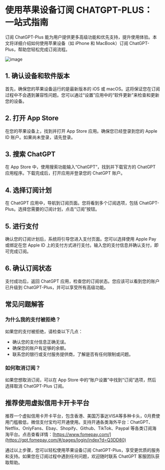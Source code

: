 # 使用苹果设备订阅 CHATGPT-PLUS：一站式指南

订阅 ChatGPT-Plus 能为用户提供更多高级功能和优先支持，提升使用体验。本文将详细介绍如何使用苹果设备（如 iPhone 和 MacBook）订阅 ChatGPT-Plus，帮助您轻松完成订阅流程。

![image](https://github.com/asmsijaa/CHATGPT-PLUS/assets/169753611/e5d6543f-e7f1-4960-84e5-2bf483d7b43d)

## 1. 确认设备和软件版本

首先，确保您的苹果设备运行的是最新版本的 iOS 或 macOS。这将保证您在订阅过程中不会遇到兼容性问题。您可以通过“设置”应用中的“软件更新”来检查和更新您的设备。

## 2. 打开 App Store

在您的苹果设备上，找到并打开 App Store 应用。确保您已经登录到您的 Apple ID 账户。如果尚未登录，请先登录。

## 3. 搜索 ChatGPT

在 App Store 中，使用搜索功能输入“ChatGPT”，找到并下载官方的 ChatGPT 应用程序。下载完成后，打开应用并登录您的 ChatGPT 账户。

## 4. 选择订阅计划

在 ChatGPT 应用中，导航到订阅页面。您将看到多个订阅选项，包括 ChatGPT-Plus。选择您需要的订阅计划，点击“订阅”按钮。

## 5. 进行支付

确认您的订阅计划后，系统将引导您进入支付页面。您可以选择使用 Apple Pay 或绑定在您 Apple ID 上的支付方式进行支付。输入您的支付信息并确认支付，即可完成订阅。

## 6. 确认订阅状态

支付成功后，返回 ChatGPT 应用，检查您的订阅状态。您应该可以看到您的账户已升级到 ChatGPT-Plus，并可以享受所有高级功能。

## 常见问题解答

### 为什么我的支付被拒绝？

如果您的支付被拒绝，请检查以下几点：
- 确认您的支付信息正确无误。
- 确保您的账户有足够的余额。
- 联系您的银行或支付服务提供商，了解是否有任何限制或问题。

### 如何取消订阅？

如果您想取消订阅，可以在 App Store 中的“账户设置”中找到“订阅”选项，然后选择取消 ChatGPT-Plus 订阅。

## 推荐使用虚拟信用卡开卡平台

推荐一个虚拟信用卡开卡平台，包含香港、美国万事达VISA等多种卡头，0月费使用门槛极低，微信支付宝均可开通使用。支持开通各类海外平台：ChatGPT、Netflix、OnlyFans、Ebay、Shopify、Github、TikTok、Paypal 等各类订阅海淘平台。点击查看详情：[https://www.fomepay.com/](https://gpt.fomepay.com/#/pages/login/index?d=Q3DD80)

通过以上步骤，您可以轻松使用苹果设备订阅 ChatGPT-Plus，享受更优质的服务和支持。如果您在订阅过程中遇到任何问题，欢迎随时联系 ChatGPT 客服团队获取帮助。

